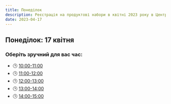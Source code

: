 ```yaml
---
title: Понеділок
description: Реєстрація на продуктові набори в квітні 2023 року в Центрі підтримки ВПО "24" Благодійного фонду "Шелтер Плюс" у Кривому Розі за адресою вулиця Маккейна, 24 
date: 2023-04-17
---
```

## Понеділок: 17 квітня

### Оберіть зручний для вас час:
- 🕒 [10:00-11:00](https://forms.gle/QNTwnZMdqrhPz7nC6) 
- 🕒 [11:00-12:00](https://forms.gle/aG8TkKKxp5cSRGBq6)
- 🕒 [12:00-13:00](https://forms.gle/uVvbB4jmiCSAp6Nx5)
- 🕒 [13:00-14:00](https://forms.gle/JPGoyDkqsQN5ZxQCA)
- 🕒 [14:00-15:00](https://forms.gle/QnjkwqaCEF8DaVhm9)